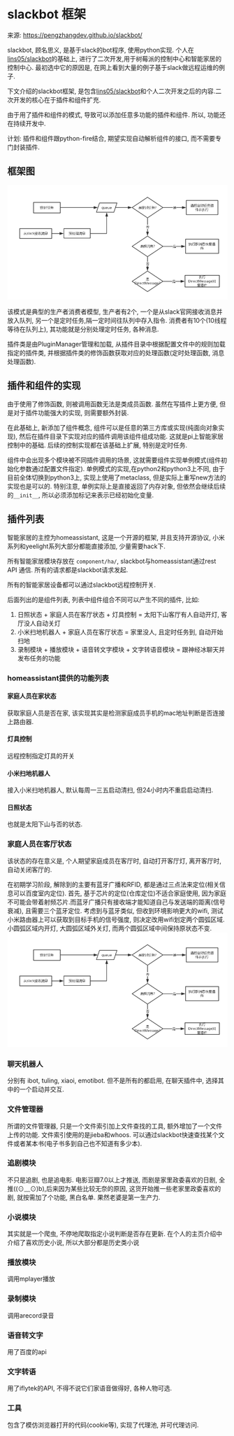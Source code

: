 # slackbot 框架

来源: https://pengzhangdev.github.io/slackbot/

slackbot, 顾名思义, 是基于slack的bot程序, 使用python实现. 个人在[lins05/slackbot](https://github.com/lins05/slackbot)的基础上, 进行了二次开发,用于树莓派的控制中心和智能家居的控制中心. 最初选中它的原因是, 在网上看到大量的例子基于slack做远程运维的例子.

下文介绍的slackbot框架, 是包含[lins05/slackbot](https://github.com/lins05/slackbot)和个人二次开发之后的内容.二次开发的核心在于插件和组件扩充.

由于用了插件和组件的模式, 导致可以添加任意多功能的插件和组件. 所以, 功能还在持续开发中.

计划: 插件和组件跟python-fire结合, 期望实现自动解析组件的接口, 而不需要专门封装插件.

## 框架图

![](assets/images/slackbot-1.png)

该模式是典型的生产者消费者模型, 生产者有2个, 一个是从slack官网接收消息并放入队列, 另一个是定时任务,隔一定时间往队列中存入指令. 消费者有10个(10线程等待在队列上), 其功能就是分别处理定时任务, 各种消息.

插件类是由PluginManager管理和加载, 从插件目录中根据配置文件中的规则加载指定的插件类, 并根据插件类的修饰函数获取对应的处理函数(定时处理函数, 消息处理函数).

## 插件和组件的实现

由于使用了修饰函数, 则被调用函数无法是类成员函数. 虽然在写插件上更方便, 但是对于插件功能强大的实现, 则需要额外封装.

在此基础上, 新添加了组件概念, 组件可以是任意的第三方库或实现(纯面向对象实现), 然后在插件目录下实现对应的插件调用该组件组成功能. 这就是pi上智能家居控制中的基础. 后续的控制实现都在该基础上扩展, 特别是定时任务.

组件中会出现多个模块被不同插件调用的场景, 这就需要组件实现单例模式(组件初始化参数通过配置文件指定). 单例模式的实现,在python2和python3上不同, 由于目前全体切换到python3上, 实现上使用了metaclass, 但是实际上重写new方法的实现也是可以的. 特别注意, 单例实际上是直接返回了内存对象, 但依然会继续后续的`__init__`, 所以必须添加标记来表示已经初始化变量.

## 插件列表

智能家居的主控为homeassistant, 这是一个开源的框架, 并且支持开源协议, 小米系列和yeelight系列大部分都能直接添加, 少量需要hack下.

所有智能家居模块存放在 `component/ha/`, slackbot与homeassistant通过rest API 通信. 所有的请求都是slackbot请求发起. 

所有的智能家居设备都可以通过slackbot远程控制开关.

后面列出的是组件列表, 列表中组件组合不同可以产生不同的插件, 比如:

1. 日照状态 + 家庭人员在客厅状态 + 灯具控制 = 太阳下山客厅有人自动开灯, 客厅没人自动关灯
2. 小米扫地机器人 + 家庭人员在客厅状态 = 家里没人, 且定时任务到, 自动开始扫地
3. 录制模块 + 播放模块 + 语音转文字模块 + 文字转语音模块 = 跟神经冰聊天并发布任务的功能

### homeassistant提供的功能列表

#### 家庭人员在家状态

获取家庭人员是否在家, 该实现其实是检测家庭成员手机的mac地址判断是否连接上路由器.

#### 灯具控制

远程控制指定灯具的开关

#### 小米扫地机器人

接入小米扫地机器人, 默认每周一三五启动清扫, 但24小时内不重启启动清扫.

#### 日照状态

也就是太阳下山与否的状态.

### 家庭人员在客厅状态

该状态的存在意义是, 个人期望家庭成员在客厅时, 自动打开客厅灯, 离开客厅时, 自动关闭客厅的.

在初期学习阶段, 解除到的主要有蓝牙广播和RFID, 都是通过三点法来定位(相关信息可以百度室内定位). 首先, 基于芯片的定位(仓库定位)不适合家庭使用, 因为家庭不可能会带着射频芯片.而蓝牙广播只有接收端才能知道自己与发送端的距离(信号衰减), 且需要三个蓝牙定位. 考虑到与蓝牙类似, 但收到环境影响更大的wifi, 测试小米路由器上可以获取到目标手机的信号强度, 则决定改用wifi划定两个圆弧区域. 小圆弧区域内开灯, 大圆弧区域外关灯, 而两个圆弧区域中间保持原状态不变. 
![](assets/images/slackbot-1.png)


### 聊天机器人

分别有 ibot, tuling, xiaoi, emotibot. 但不是所有的都启用, 在聊天插件中, 选择其中的一个启动并交互.

### 文件管理器

所谓的文件管理器, 只是一个文件索引加上文件查找的工具, 额外增加了一个文件上传的功能. 文件索引使用的是jieba和whoos. 可以通过slackbot快速查找某个文件或者某本书(电子书多到自己也不知道有多少本).

### 追剧模块

不只是追剧, 也是追电影. 电影豆瓣7.0以上才推送, 而剧是家里政委喜欢的日剧, 全推((⊙﹏⊙)b),后来因为某些比较无奈的原因,  这货开始推一些老家里政委喜欢的剧, 就按需加了个功能, 黑白名单. 果然老婆是第一生产力.

### 小说模块

其实就是一个爬虫, 不停地爬取指定小说判断是否存在更新. 在个人的主页介绍中介绍了喜欢历史小说, 所以大部分都是历史类小说

### 播放模块

调用mplayer播放

### 录制模块

调用arecord录音

### 语音转文字

用了百度的api

### 文字转语

用了iflytek的API, 不得不说它们家语音做得好, 各种人物可选.

### 工具

包含了模仿浏览器打开的代码(cookie等), 实现了代理池, 并可代理访问.
